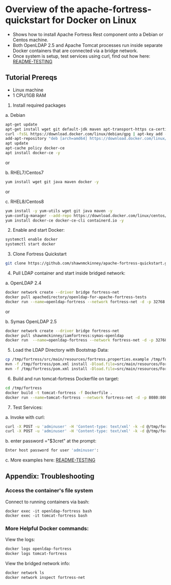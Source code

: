 # Overview of the apache-fortress-quickstart for Docker on Linux

* Shows how to install Apache Fortress Rest component onto a Debian or Centos machine.
* Both OpenLDAP 2.5 and Apache Tomcat processes run inside separate Docker containers that are connected via a bridge network.  
* Once system is setup, test services using curl, find out how here: [README-TESTING](README-TESTING.md)

## Tutorial Prereqs

* Linux machine
* 1 CPU/1GB RAM

1. Install required packages 

a. Debian

```bash
apt-get update
apt-get install wget git default-jdk maven apt-transport-https ca-certificates curl gnupg2 software-properties-common -y
curl -fsSL https://download.docker.com/linux/debian/gpg | apt-key add -
add-apt-repository "deb [arch=amd64] https://download.docker.com/linux/debian $(lsb_release -cs) stable"
apt update
apt-cache policy docker-ce
apt install docker-ce -y
```

or 

b. RHEL7/Centos7

```bash
yum install wget git java maven docker -y
```

or

c. RHEL8/Centos8

```bash
yum install -y yum-utils wget git java maven -y 
yum-config-manager --add-repo https://download.docker.com/linux/centos/docker-ce.repo
yum install docker-ce docker-ce-cli containerd.io -y
```

2. Enable and start Docker:

```bash
systemctl enable docker
systemctl start docker
```

3. Clone Fortress Quickstart

```bash
git clone https://github.com/shawnmckinney/apache-fortress-quickstart.git /tmp/fortress
```

4. Pull LDAP container and start inside bridged network:

a. OpenLDAP 2.4

```bash
docker network create --driver bridge fortress-net
docker pull apachedirectory/openldap-for-apache-fortress-tests
docker run --name=openldap-fortress --network fortress-net -d -p 32768:389 -P apachedirectory/openldap-for-apache-fortress-tests
```

or

b. Symas OpenLDAP 2.5

```bash
docker network create --driver bridge fortress-net
docker pull shawnmckinney/iamfortress:symas-openldap
docker run  --name=openldap-fortress --network fortress-net -d -p 32768:389 -P shawnmckinney/iamfortress:symas-openldap
```


5. Load the LDAP Directory with Bootstrap Data:

```bash
cp /tmp/fortress/src/main/resources/fortress.properties.example /tmp/fortress/src/main/resources/fortress.properties
mvn -f /tmp/fortress/pom.xml install -Dload.file=src/main/resources/FortressBootstrap.xml
mvn -f /tmp/fortress/pom.xml install -Dload.file=src/main/resources/FortressRestServerPolicy.xml
```

6. Build and run tomcat-fortress Dockerfile on target:

```bash
cd /tmp/fortress
docker build -t tomcat-fortress -f Dockerfile .
docker run --name=tomcat-fortress --network fortress-net -d -p 8080:8080 tomcat-fortress
```

7. Test Services:

a. Invoke with curl:

```bash
curl -X POST -u 'adminuser' -H 'Content-type: text/xml' -k -d @/tmp/fortress/src/test/resources/test-add-role-bankuser.xml http://localhost:8080/fortress-rest-2.0.6/roleAdd
curl -X POST -u 'adminuser' -H 'Content-type: text/xml' -k -d @/tmp/fortress/src/test/resources/test-search-role.xml http://localhost:8080/fortress-rest-2.0.6/roleSearch
```

b. enter password ="$3cret" at the prompt:

```bash
Enter host password for user 'adminuser':
```

c. More examples here: [README-TESTING](README-TESTING.md)

## Appendix: Troubleshooting

### Access the container's file system

Connect to running containers via bash:

```
docker exec -it openldap-fortress bash
docker exec -it tomcat-fortress bash
```

### More Helpful Docker commands:

View the logs:

```bash
docker logs openldap-fortress
docker logs tomcat-fortress
```

View the bridged network info:

```bash
docker network ls
docker network inspect fortress-net
```
